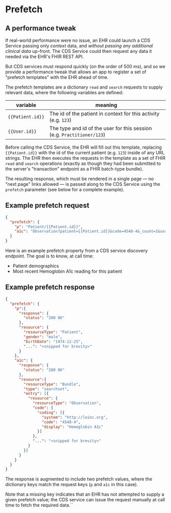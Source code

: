 # Prefetch

## A performance tweak

If real-world performance were no issue, an EHR could launch a CDS Service
passing only *context* data, and *without passing any additional clinical data*
up-front. The CDS Service could then request any data it needed via the EHR's
FHIR REST API.

But CDS services must respond quickly (on the order of 500 ms), and so we
provide a performance tweak that allows an app to register a set of "prefetch
templates" with the EHR ahead of time.

The prefetch templates are a dictionary `read` and `search` requests to supply
relevant data, where the following variables are defined:

|variable|meaning|
---------|--------
|`{{Patient.id}}`|The id of the patient in context for this activity (e.g. `123`)|
|`{{User.id}}`|The type and id of the user for this session (e.g. `Practitioner/123`)|

Before calling the CDS Service, the EHR will fill out this template, replacing
`{{Patient.id}}` with the id of the current patient (e.g. `123`) inside of any
URL strings. The EHR then executes the requests in the template as a set of
FHIR `read` and `search` operations (exactly as though they had been submitted
to the server's "transaction" endpoint as a FHIR batch-type bundle).

The resulting response, which must be rendered in a single page — no "next
page" links allowed — is passed along to the CDS Service using the
`prefetch` parameter (see below for a complete example).

## Example prefetch request

```json
{
  "prefetch": {
    "p": "Patient/{{Patient.id}}",
    "a1c": "Observation?patient={{Patient.id}}&code=4548-4&_count=1&sort:desc=date"
  }
}
```


Here is an example prefetch property from a CDS service discovery endpoint. The
goal is to know, at call time:

 * Patient demographics
 * Most recent Hemoglobin A1c reading for this patient

## Example prefetch response

```json
{
  "prefetch": {
    "p":{
      "response": {
        "status": "200 OK"
      },
      "resource": {
        "resourceType": "Patient",
        "gender": "male",
        "birthDate": "1974-12-25",
        "...": "<snipped for brevity>"
      }
    },
    "a1c": {
      "response": {
        "status": "200 OK"
      },
      "resource":{
        "resourceType": "Bundle",
        "type": "searchset",
        "entry": [{
          "resource": {
            "resourceType": "Observation",
            "code": {
              "coding": [{
                "system": "http://loinc.org",
                "code": "4548-4",
                "display": "Hemoglobin A1c"
              }]
            },
            "...": "<snipped for brevity>"
          }
        }]
      }
    }
  }
}
```

The response is augmented to include two prefetch values, where the dictionary
keys match the request keys (`p` and `a1c` in this case).

Note that a missing key indicates that an EHR has not attempted to supply a
given prefetch value; the CDS service can issue the request manually at call
time to fetch the required data.``
